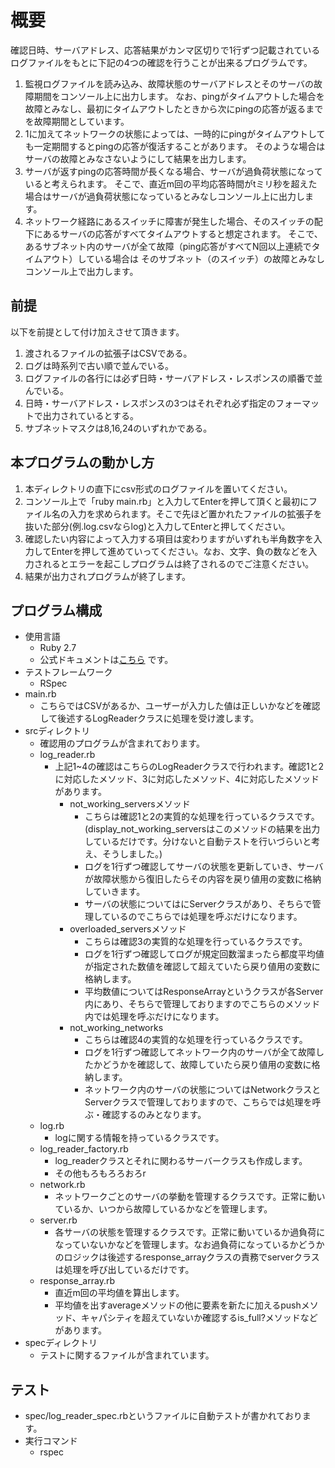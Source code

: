 # 概要
確認日時、サーバアドレス、応答結果がカンマ区切りで1行ずつ記載されているログファイルをもとに下記の4つの確認を行うことが出来るプログラムです。

1. 監視ログファイルを読み込み、故障状態のサーバアドレスとそのサーバの故障期間をコンソール上に出力します。
なお、pingがタイムアウトした場合を故障とみなし、最初にタイムアウトしたときから次にpingの応答が返るまでを故障期間としています。
2. 1に加えてネットワークの状態によっては、一時的にpingがタイムアウトしても一定期間するとpingの応答が復活することがあります。
   そのような場合はサーバの故障とみなさないようにして結果を出力します。
3. サーバが返すpingの応答時間が長くなる場合、サーバが過負荷状態になっていると考えられます。
   そこで、直近m回の平均応答時間がtミリ秒を超えた場合はサーバが過負荷状態になっているとみなしコンソール上に出力します。
4. ネットワーク経路にあるスイッチに障害が発生した場合、そのスイッチの配下にあるサーバの応答がすべてタイムアウトすると想定されます。
   そこで、あるサブネット内のサーバが全て故障（ping応答がすべてN回以上連続でタイムアウト）している場合は
   そのサブネット（のスイッチ）の故障とみなしコンソール上で出力します。

## 前提
以下を前提として付け加えさせて頂きます。

1. 渡されるファイルの拡張子はCSVである。
2. ログは時系列で古い順で並んでいる。
3. ログファイルの各行には必ず日時・サーバアドレス・レスポンスの順番で並んでいる。
4. 日時・サーバアドレス・レスポンスの3つはそれぞれ必ず指定のフォーマットで出力されているとする。
5. サブネットマスクは8,16,24のいずれかである。

## 本プログラムの動かし方
1. 本ディレクトリの直下にcsv形式のログファイルを置いてください。
2. コンソール上で「ruby main.rb」と入力してEnterを押して頂くと最初にファイル名の入力を求められます。そこで先ほど置かれたファイルの拡張子を抜いた部分(例.log.csvならlog)と入力してEnterと押してください。
3. 確認したい内容によって入力する項目は変わりますがいずれも半角数字を入力してEnterを押して進めていってください。なお、文字、負の数などを入力されるとエラーを起こしプログラムは終了されるのでご注意ください。
4. 結果が出力されプログラムが終了します。

## プログラム構成
- 使用言語
  - Ruby 2.7
  - 公式ドキュメントは[こちら](https://docs.ruby-lang.org/ja/3.0/doc/index.html) です。
- テストフレームワーク
  - RSpec
- main.rb
  - こちらではCSVがあるか、ユーザーが入力した値は正しいかなどを確認して後述するLogReaderクラスに処理を受け渡します。
- srcディレクトリ
  - 確認用のプログラムが含まれております。
  - log_reader.rb
    - 上記1~4の確認はこちらのLogReaderクラスで行われます。確認1と2に対応したメソッド、3に対応したメソッド、4に対応したメソッドがあります。
      - not_working_serversメソッド
        - こちらは確認1と2の実質的な処理を行っているクラスです。(display_not_working_serversはこのメソッドの結果を出力しているだけです。分けないと自動テストを行いづらいと考え、そうしました。)
        - ログを1行ずつ確認してサーバの状態を更新していき、サーバが故障状態から復旧したらその内容を戻り値用の変数に格納していきます。
        - サーバの状態についてはにServerクラスがあり、そちらで管理しているのでこちらでは処理を呼ぶだけになります。
      - overloaded_serversメソッド
        - こちらは確認3の実質的な処理を行っているクラスです。
        - ログを1行ずつ確認してログが規定回数溜まったら都度平均値が指定された数値を確認して超えていたら戻り値用の変数に格納します。
        - 平均数値についてはResponseArrayというクラスが各Server内にあり、そちらで管理しておりますのでこちらのメソッド内では処理を呼ぶだけになります。
      - not_working_networks
        - こちらは確認4の実質的な処理を行っているクラスです。
        - ログを1行ずつ確認してネットワーク内のサーバが全て故障したかどうかを確認して、故障していたら戻り値用の変数に格納します。
        - ネットワーク内のサーバの状態についてはNetworkクラスとServerクラスで管理しておりますので、こちらでは処理を呼ぶ・確認するのみとなります。
  - log.rb
    - logに関する情報を持っているクラスです。
  - log_reader_factory.rb
    - log_readerクラスとそれに関わるサーバークラスも作成します。
    - その他もろもろろおろr
  - network.rb
    - ネットワークごとのサーバの挙動を管理するクラスです。正常に動いているか、いつから故障しているかなどを管理します。
  - server.rb
    - 各サーバの状態を管理するクラスです。正常に動いているか過負荷になっていないかなどを管理します。なお過負荷になっているかどうかのロジックは後述するresponse_arrayクラスの責務でserverクラスは処理を呼び出しているだけです。
  - response_array.rb
    - 直近m回の平均値を算出します。
    - 平均値を出すaverageメソッドの他に要素を新たに加えるpushメソッド、キャパシティを超えていないか確認するis_full?メソッドなどがあります。
- specディレクトリ
  - テストに関するファイルが含まれています。

## テスト
- spec/log_reader_spec.rbというファイルに自動テストが書かれております。
- 実行コマンド
  - rspec